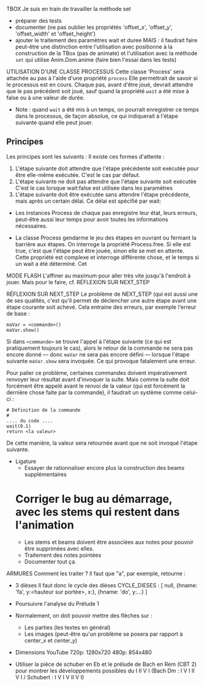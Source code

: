 TBOX
  Je suis en train de travailler la méthode set
  - préparer des tests
  - documenter (ne pas oublier les propriétés 'offset_x', 'offset_y', 'offset_width' et 'offset_height')
  - ajouter le traitement des paramètres wait et duree
    MAIS : il faudrait faire peut-être une distinction entre l'utilisation avec positionne à la
    construction de la TBox (pas de animate) et l'utilisation avec la méthode `set` qui utilise
    Anim.Dom.anime (faire bien l'essai dans les tests)


UTILISATION D'UNE CLASSE PROCESSUS
Cette classe 'Process' sera attachée au pas à l'aide d'une propriété `process`
Elle permettrait de savoir si le processus est en cours.
Chaque pas, avant d'être joué, devrait attendre que le pas précédent soit joué, sauf quand la propriété `wait` a été mise à false ou à une valeur de durée.
  - Note&nbsp;: quand `wait` a été mis à un temps, on pourrait enregistrer ce temps dans le processus,
  de façon absolue, ce qui indiquerait à l'étape suivante quand elle peut jouer.

Principes
---------
Les principes sont les suivants&nbsp;:
Il existe ces formes d'attente :
  1.  L'étape suivante doit attendre que l'étape précédente soit exécutée pour
      être elle-même exécutée. C'est le cas par défaut.
  2.  L'étape suivante ne doit pas attendre que l'étape suivante soit exécutée
      C'est le cas lorsque wait:false est utilisée dans les paramètres
  3.  L'étape suivante doit être exécutée sans attendre l'étape précédente, mais après
      un certain délai. Ce délai est spécifié par wait:<nombre de secondes>
        
* Les instances Process de chaque pas enregistre leur état, leurs erreurs, peut-être aussi leur
  temps pour avoir toutes les informations nécessaires.
  
* La classe Process gendarme le jeu des étapes en ouvrant ou fermant la barrière aux étapes.
  On interroge la propriété Process.free. Si elle est true, c'est que l'étape peut être jouée,
  sinon elle se met en attente.
  Cette propriété est complexe et interroge différente chose, et le temps si un wait a été
  déterminé.
  Cet


MODE FLASH
L'affiner au maximum pour aller très vite jusqu'à l'endroit à jouer.
Mais pour le faire, cf. RÉFLEXION SUR NEXT_STEP

RÉFLEXION SUR NEXT_STEP
Le problème de NEXT_STEP (qui est aussi une de ses qualités, c'est qu'il permet de déclencher une autre étape avant une étape courante soit achevé. Cela entraine des erreurs, par exemple l'erreur de base&nbsp;:

    maVar = <commande>()
    maVar.show()
    
Si dans `<commande>` se trouve l'appel à l'étape suivante (ce qui est pratiquement toujours le cas), alors le retour de la commande ne sera pas encore donné — donc `maVar` ne sera pas encore défini — lorsque l'étape suivante `maVar.show` sera invoquée. Ce qui provoque fatalement une erreur.
  
Pour palier ce problème, certaines commandes doivent impérativement renvoyer leur résultat avant d'invoquer la suite. Mais comme la suite doit forcément être appelé avant le renvoi de la valeur (qui est forcément la dernière chose faite par la commande), il faudrait un système comme celui-ci :

    # Définition de la commande
    #
    .... du code ....
    wait(0.1)
    return <la valeur>
    
De cette manière, la valeur sera retournée avant que ne soit invoqué l'étape suivante.



* Ligature
  - Essayer de rationnaliser encore plus la construction des beams supplémentaires
  # Corriger le bug au démarrage, avec les stems qui restent dans l'animation
  - Les stems et beams doivent être associées aux notes pour pouvoir être supprimées
    avec elles.
  - Traitement des notes pointées
  - Documenter tout ça.

ARMURES
  Comment les traiter&nbsp;?
  Il faut que "a", par exemple, retourne :
  - 3 dièses
  Il faut donc le cycle des dièses
  CYCLE_DIESES : [
  null,
    {hname: 'fa', y:<hauteur sur portée>, x:<decalage>},
    {hname: 'do', y:...}
  ]

* Poursuivre l'analyse du Prélude 1


* Normalement, on doit pouvoir mettre des flèches sur :
  - Les parties (les textes en général)
  - Les images
  (peut-être qu'un problème se posera par rapport à center_x et center_y)
  
  
* Dimensions YouTube
  720p: 1280x720
  480p: 854x480


* Utiliser la pièce de schuber en Eb et le prélude de Bach en Rém (CBT 2) pour montrer les développements possibles du I II V I (Bach Dm : I V I II V I / Schubert : I V I V II V I)